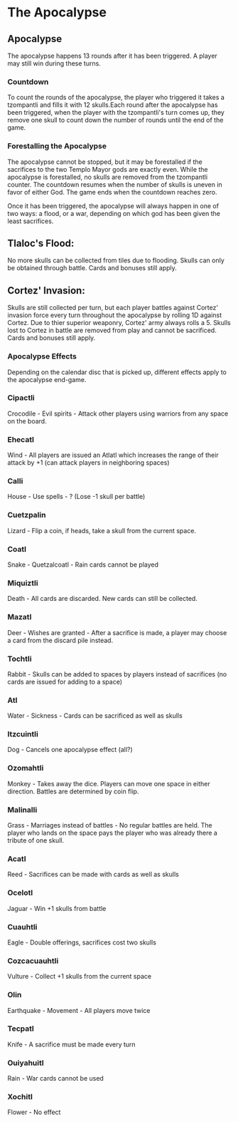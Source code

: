 # The Apocalypse 

## Apocalypse

The apocalypse happens 13 rounds after it has been triggered. A player may still win during these turns. 

### Countdown 

To count the rounds of the apocalypse, the player who triggered it takes a tzompantli and fills it with 12 skulls.Each round after the apocalypse has been triggered, when the player with the tzompantli's turn comes up, they remove one skull to count down the number of rounds until the end of the game. 

### Forestalling the Apocalypse

The apocalypse cannot be stopped, but it may be forestalled if the sacrifices to the two Templo Mayor gods are exactly even. While the apocalypse is forestalled, no skulls are removed from the tzompantli counter. The countdown resumes when the number of skulls is uneven in favor of either God. The game ends when the countdown reaches zero. 

Once it has been triggered, the apocalypse will always happen in one of two ways: a flood, or a war, depending on which god has been given the least sacrifices. 

## Tlaloc's Flood:

No more skulls can be collected from tiles due to flooding. Skulls can only be obtained through battle. Cards and bonuses still apply. 

## Cortez' Invasion:

Skulls are still collected per turn, but each player battles against Cortez' invasion force every turn throughout the apocalypse by rolling 1D against Cortez. Due to thier superior weaponry, Cortez' army always rolls a 5. Skulls lost to Cortez in battle are removed from play and cannot be sacrificed. Cards and bonuses still apply. 

### Apocalypse Effects

Depending on the calendar disc that is picked up, different effects apply to the apocalypse end-game. 

### Cipactli

Crocodile - Evil spirits - Attack other players using warriors from any space on the board. 

### Ehecatl

Wind - All players are issued an Atlatl which increases the range of their attack by +1 (can attack players in neighboring spaces)

### Calli

House - Use spells - ? (Lose -1 skull per battle) 

### Cuetzpalin

Lizard - Flip a coin, if heads, take a skull from the current space. 

### Coatl

Snake - Quetzalcoatl - Rain cards cannot be played 

### Miquiztli

Death - All cards are discarded. New cards can still be collected. 

### Mazatl

Deer - Wishes are granted - After a sacrifice is made, a player may choose a card from the discard pile instead. 

### Tochtli

Rabbit - Skulls can be added to spaces by players instead of sacrifices (no cards are issued for adding to a space)

### Atl

Water - Sickness - Cards can be sacrificed as well as skulls 

### Itzcuintli

Dog - Cancels one apocalypse effect (all?)

### Ozomahtli

Monkey - Takes away the dice. Players can move one space in either direction. Battles are determined by coin flip. 

### Malinalli

Grass - Marriages instead of battles - No regular battles are held. The player who lands on the space pays the player who was  already there a tribute of one skull. 

### Acatl

Reed - Sacrifices can be made with cards as well as skulls 

### Ocelotl

Jaguar - Win +1 skulls from battle

### Cuauhtli

Eagle - Double offerings, sacrifices cost two skulls 

### Cozcacuauhtli

Vulture - Collect +1 skulls from the current space 

### Olin

Earthquake - Movement - All players move twice

### Tecpatl

Knife - A sacrifice must be made every turn 

### Ouiyahuitl

Rain - War cards cannot be used 

### Xochitl

Flower - No effect 

